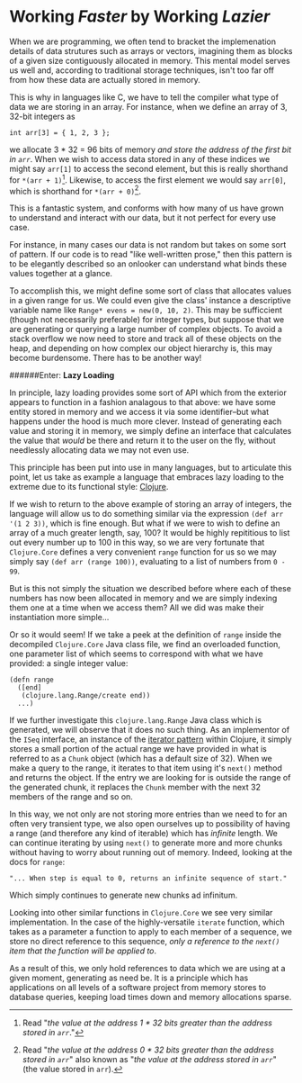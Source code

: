 # Working *Faster* by Working *Lazier*

When we are programming, we often tend to bracket the implemenation details of data strutures such as arrays or vectors, imagining them as blocks of a given size contiguously allocated in memory. This mental model serves us well and, according to traditional storage techniques, isn't too far off from how these data are actually stored in memory.

This is why in languages like C, we have to tell the compiler what type of data we are storing in an array. For instance, when we define an array of 3, 32-bit integers as
```
int arr[3] = { 1, 2, 3 };
```
we allocate 3 * 32 = 96 bits of memory *and store the address of the first bit in `arr`*. When we wish to access data stored in any of these indices we might say `arr[1]` to access the second element, but this is really shorthand for `*(arr + 1)`[^1]. Likewise, to access the first element we would say `arr[0]`, which is shorthand for `*(arr + 0)`[^2].

This is a fantastic system, and conforms with how many of us have grown to understand and interact with our data, but it not perfect for every use case.

For instance, in many cases our data is not random but takes on some sort of pattern. If our code is to read "like well-written prose," then this pattern is to be elegantly described so an onlooker can understand what binds these values together at a glance. 

To accomplish this, we might define some sort of class that allocates values in a given range for us. We could even give the class' instance a descriptive variable name like `Range* evens = new(0, 10, 2)`. This may be sufficcient (though not necessarily preferable) for integer types, but suppose that we are generating or querying a large number of complex objects. To avoid a stack overflow we now need to store and track all of these objects on the heap, and depending on how complex our object hierarchy is, this may become burdensome. There has to be another way!

######Enter: **Lazy Loading**

In principle, lazy loading provides some sort of API which from the exterior appears to function in a fashion analagous to that above: we have some entity stored in memory and we access it via some identifier–but what happens under the hood is much more clever. Instead of generating each value and storing it in memory, we simply define an interface that calculates the value that *would* be there and return it to the user on the fly, without needlessly allocating data we may not even use.

This principle has been put into use in many languages, but to articulate this point, let us take as example a language that embraces lazy loading to the extreme due to its functional style: [Clojure](https://clojure.org/index).

If we wish to return to the above example of storing an array of integers, the language will allow us to do something similar via the expression `(def arr '(1 2 3))`, which is fine enough. But what if we were to wish to define an array of a much greater length, say, 100? It would be highly repititious to list out every number up to 100 in this way, so we are very fortunate that `Clojure.Core` defines a very convenient `range` function for us so we may simply say `(def arr (range 100))`, evaluating to a list of numbers from `0 - 99`.

But is this not simply the situation we described before where each of these numbers has now been allocated in memory and we are simply indexing them one at a time when we access them? All we did was make their instantiation more simple...

Or so it would seem! If we take a peek at the definition of `range` inside the decompiled `Clojure.Core` Java class file, we find an overloaded function, one parameter list of which seems to correspond with what we have provided: a single integer value:
```
(defn range
  ([end]
   (clojure.lang.Range/create end))
  ...)
```

If we further investigate this `clojure.lang.Range` Java class which is generated, we will observe that it does no such thing. As an implementor of  the `ISeq` interface, an instance of the [iterator pattern](https://en.wikipedia.org/wiki/Iterator_pattern) within Clojure, it simply stores a small portion of the actual range we have provided in what is referred to as a `Chunk` object (which has a default size of 32). When we make a query to the range, it iterates to that item using it's `next()` method and returns the object. If the entry we are looking for is outside the range of the generated chunk, it replaces the `Chunk` member with the next 32 members of the range and so on.

In this way, we not only are not storing more entries than we need to for an often very transient type, we also open ourselves up to possibility of having a range (and therefore any kind of iterable) which has *infinite* length. We can continue iterating by using `next()` to generate more and more chunks without having to worry about running out of memory. Indeed, looking at the docs for `range`:
```
"... When step is equal to 0, returns an infinite sequence of start."
```
Which simply continues to generate new chunks ad infinitum.

Looking into other similar functions in `Clojure.Core` we see very similar implementation. In the case of the highly-versatile `iterate` function, which takes as a parameter a function to apply to each member of a sequence, we store no direct reference to this sequence, *only a reference to the `next()` item that the function will be applied to*.

As a result of this, we only hold references to data which we are using at a given moment, generating as need be. It is a principle which has applications on all levels of a software project from memory stores to database queries, keeping load times down and memory allocations sparse.

[^1]: Read "*the value at the address 1 * 32 bits greater than the address stored in `arr`*."
[^2]: Read "*the value at the address 0 * 32 bits greater than the address stored in `arr`*" also known as "*the value at the address stored in `arr`*" (the value stored in `arr`).